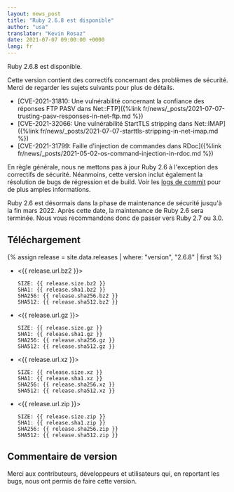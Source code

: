 ```yaml
---
layout: news_post
title: "Ruby 2.6.8 est disponible"
author: "usa"
translator: "Kevin Rosaz"
date: 2021-07-07 09:00:00 +0000
lang: fr
---
```

Ruby 2.6.8 est disponible.

Cette version contient des correctifs concernant des problèmes de sécurité.
Merci de regarder les sujets suivants pour plus de détails.

* [CVE-2021-31810: Une vulnérabilité concernant la confiance des réponses FTP PASV dans Net::FTP]({%link fr/news/_posts/2021-07-07-trusting-pasv-responses-in-net-ftp.md %})
* [CVE-2021-32066: Une vulnérabilité StartTLS stripping dans Net::IMAP]({%link fr/news/_posts/2021-07-07-starttls-stripping-in-net-imap.md %})
* [CVE-2021-31799: Faille d'injection de commandes dans RDoc]({%link fr/news/_posts/2021-05-02-os-command-injection-in-rdoc.md %})

En règle générale, nous ne mettons pas à jour Ruby 2.6 à l'exception des correctifs de sécurité. Néanmoins, cette version inclut également la résolution de bugs de régression et de build.
Voir les [logs de commit](https://github.com/ruby/ruby/compare/v2_6_7...v2_6_8) pour de plus amples informations.

Ruby 2.6 est désormais dans la phase de maintenance de sécurité jusqu'à la fin mars 2022.
Après cette date, la maintenance de Ruby 2.6 sera terminée.
Nous vous recommandons donc de passer vers Ruby 2.7 ou 3.0.

## Téléchargement

{% assign release = site.data.releases | where: "version", "2.6.8" | first %}

* <{{ release.url.bz2 }}>

      SIZE: {{ release.size.bz2 }}
      SHA1: {{ release.sha1.bz2 }}
      SHA256: {{ release.sha256.bz2 }}
      SHA512: {{ release.sha512.bz2 }}

* <{{ release.url.gz }}>

      SIZE: {{ release.size.gz }}
      SHA1: {{ release.sha1.gz }}
      SHA256: {{ release.sha256.gz }}
      SHA512: {{ release.sha512.gz }}

* <{{ release.url.xz }}>

      SIZE: {{ release.size.xz }}
      SHA1: {{ release.sha1.xz }}
      SHA256: {{ release.sha256.xz }}
      SHA512: {{ release.sha512.xz }}

* <{{ release.url.zip }}>

      SIZE: {{ release.size.zip }}
      SHA1: {{ release.sha1.zip }}
      SHA256: {{ release.sha256.zip }}
      SHA512: {{ release.sha512.zip }}

## Commentaire de version

Merci aux contributeurs, développeurs et utilisateurs qui, en reportant les bugs, nous ont permis de faire cette version.

